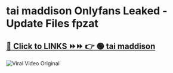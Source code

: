 
 # tai maddison Onlyfans Leaked - Update Files fpzat

## <h2><a href="https://clipsfans.com/tai_maddison&ref=git">🔗 Click to LINKS ⏩⏩ 👉 🟢 tai maddison </a></h2>

<a href="https://clipsfans.com/tai_maddison&ref=git" rel="nofollow" data-target="animated-image.originalLink"><img src="https://i.ibb.co.com/xMMVF88/686577567.gif" alt="Viral Video Original" style="max-width: 100%; display: inline-block;" data-target="animated-image.originalImage"></a>

